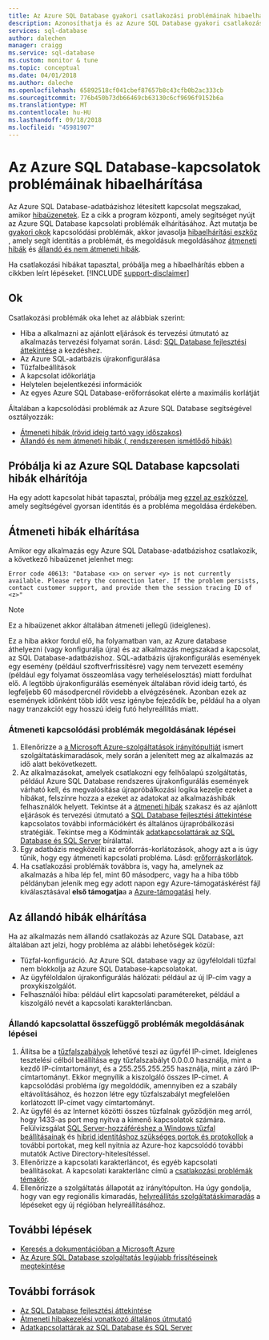 ```yaml
---
title: Az Azure SQL Database gyakori csatlakozási problémáinak hibaelhárítása
description: Azonosíthatja és az Azure SQL Database gyakori csatlakozási hibák megoldásához lépéseket.
services: sql-database
author: dalechen
manager: craigg
ms.service: sql-database
ms.custom: monitor & tune
ms.topic: conceptual
ms.date: 04/01/2018
ms.author: daleche
ms.openlocfilehash: 65892518cf041cbef87657b8c43cfb0b2ac333cb
ms.sourcegitcommit: 776b450b73db66469cb63130c6cf9696f9152b6a
ms.translationtype: MT
ms.contentlocale: hu-HU
ms.lasthandoff: 09/18/2018
ms.locfileid: "45981907"
---
```

# <a name="troubleshoot-connection-issues-to-azure-sql-database"></a>Az Azure SQL Database-kapcsolatok problémáinak hibaelhárítása
Az Azure SQL Database-adatbázishoz létesített kapcsolat megszakad, amikor [hibaüzenetek](sql-database-develop-error-messages.md). Ez a cikk a program központi, amely segítséget nyújt az Azure SQL Database kapcsolati problémák elhárításához. Azt mutatja be [gyakori okok](#cause) kapcsolódási problémák, akkor javasolja [hibaelhárítási eszköz](#try-the-troubleshooter-for-azure-sql-database-connectivity-issues) , amely segít identitás a problémát, és megoldásuk megoldásához [átmeneti hibák](#troubleshoot-transient-errors) és [állandó és nem átmeneti hibák](#troubleshoot-persistent-errors). 

Ha csatlakozási hibákat tapasztal, próbálja meg a hibaelhárítás ebben a cikkben leírt lépéseket.
[!INCLUDE [support-disclaimer](../../includes/support-disclaimer.md)]

## <a name="cause"></a>Ok
Csatlakozási problémák oka lehet az alábbiak szerint:

* Hiba a alkalmazni az ajánlott eljárások és tervezési útmutató az alkalmazás tervezési folyamat során.  Lásd: [SQL Database fejlesztési áttekintése](sql-database-develop-overview.md) a kezdéshez.
* Az Azure SQL-adatbázis újrakonfigurálása
* Tűzfalbeállítások
* A kapcsolat időkorlátja
* Helytelen bejelentkezési információk
* Az egyes Azure SQL Database-erőforrásokat elérte a maximális korlátját

Általában a kapcsolódási problémák az Azure SQL Database segítségével osztályozzák:

* [Átmeneti hibák (rövid ideig tartó vagy időszakos)](#troubleshoot-transient-errors)
* [Állandó és nem átmeneti hibák (, rendszeresen ismétlődő hibák)](#troubleshoot-persistent-errors)

## <a name="try-the-troubleshooter-for-azure-sql-database-connectivity-issues"></a>Próbálja ki az Azure SQL Database kapcsolati hibák elhárítója
Ha egy adott kapcsolat hibát tapasztal, próbálja meg [ezzel az eszközzel](https://support.microsoft.com/help/10085/troubleshooting-connectivity-issues-with-microsoft-azure-sql-database), amely segítségével gyorsan identitás és a probléma megoldása érdekében.

## <a name="troubleshoot-transient-errors"></a>Átmeneti hibák elhárítása

Amikor egy alkalmazás egy Azure SQL Database-adatbázishoz csatlakozik, a következő hibaüzenet jelenhet meg:

```
Error code 40613: "Database <x> on server <y> is not currently available. Please retry the connection later. If the problem persists, contact customer support, and provide them the session tracing ID of <z>"
```

> [!NOTE]
> Ez a hibaüzenet akkor általában átmeneti jellegű (ideiglenes).
> 
> 

Ez a hiba akkor fordul elő, ha folyamatban van, az Azure database áthelyezni (vagy konfigurálja újra) és az alkalmazás megszakad a kapcsolat, az SQL Database-adatbázishoz. SQL-adatbázis újrakonfigurálás események egy esemény (például szoftverfrissítésre) vagy nem tervezett esemény (például egy folyamat összeomlása vagy terheléselosztás) miatt fordulhat elő. A legtöbb újrakonfigurálás események általában rövid ideig tartó, és legfeljebb 60 másodpercnél rövidebb a elvégzésének. Azonban ezek az események időnként több időt vesz igénybe fejeződik be, például ha a olyan nagy tranzakciót egy hosszú ideig futó helyreállítás miatt.

### <a name="steps-to-resolve-transient-connectivity-issues"></a>Átmeneti kapcsolódási problémák megoldásának lépései

1. Ellenőrizze a [a Microsoft Azure-szolgáltatások irányítópultját](https://azure.microsoft.com/status) ismert szolgáltatáskimaradások, mely során a jelenített meg az alkalmazás az idő alatt bekövetkezett.
2. Az alkalmazásokat, amelyek csatlakozni egy felhőalapú szolgáltatás, például Azure SQL Database rendszeres újrakonfigurálás események várható kell, és megvalósítása újrapróbálkozási logika kezelje ezeket a hibákat, felszínre hozza a ezeket az adatokat az alkalmazáshibák felhasználók helyett. Tekintse át a [átmeneti hibák](sql-database-connectivity-issues.md) szakasz és az ajánlott eljárások és tervezési útmutató a [SQL Database fejlesztési áttekintése](sql-database-develop-overview.md) kapcsolatos további információkért és általános újrapróbálkozási stratégiák. Tekintse meg a Kódminták [adatkapcsolattárak az SQL Database és SQL Server](sql-database-libraries.md) bírálattal.
3. Egy adatbázis megközelíti az erőforrás-korlátozások, ahogy azt a is úgy tűnik, hogy egy átmeneti kapcsolati probléma. Lásd: [erőforráskorlátok](sql-database-resource-limits.md).
4. Ha csatlakozási problémák továbbra is, vagy ha, amelynek az alkalmazás a hiba lép fel, mint 60 másodperc, vagy ha a hiba több példányban jelenik meg egy adott napon egy Azure-támogatáskérést fájl kiválasztásával **első támogatja**a a [Azure-támogatási](https://azure.microsoft.com/support/options) hely.

## <a name="troubleshoot-persistent-errors"></a>Az állandó hibák elhárítása
Ha az alkalmazás nem állandó csatlakozás az Azure SQL Database, azt általában azt jelzi, hogy probléma az alábbi lehetőségek közül:

* Tűzfal-konfiguráció. Az Azure SQL database vagy az ügyféloldali tűzfal nem blokkolja az Azure SQL Database-kapcsolatokat.
* Az ügyféloldalon újrakonfigurálás hálózati: például az új IP-cím vagy a proxykiszolgálót.
* Felhasználói hiba: például elírt kapcsolati paramétereket, például a kiszolgáló nevét a kapcsolati karakterláncban.

### <a name="steps-to-resolve-persistent-connectivity-issues"></a>Állandó kapcsolattal összefüggő problémák megoldásának lépései
1. Állítsa be a [tűzfalszabályok](sql-database-configure-firewall-settings.md) lehetővé teszi az ügyfél IP-címet. Ideiglenes tesztelési célból beállítása egy tűzfalszabályt 0.0.0.0 használja, mint a kezdő IP-címtartományt, és a 255.255.255.255 használja, mint a záró IP-címtartományt. Ekkor megnyílik a kiszolgáló összes IP-címet. A kapcsolódási probléma így megoldódik, amennyiben ez a szabály eltávolításához, és hozzon létre egy tűzfalszabályt megfelelően korlátozott IP-címet vagy címtartományt. 
2. Az ügyfél és az Internet közötti összes tűzfalnak győződjön meg arról, hogy 1433-as port meg nyitva a kimenő kapcsolatok számára. Felülvizsgálat [SQL Server-hozzáféréshez a Windows tűzfal beállításainak](https://msdn.microsoft.com/library/cc646023.aspx) és [hibrid identitáshoz szükséges portok és protokollok](https://docs.microsoft.com/azure/active-directory/connect/active-directory-aadconnect-ports) a további portokat, meg kell nyitnia az Azure-hoz kapcsolódó további mutatók Active Directory-hitelesítéssel.
3. Ellenőrizze a kapcsolati karakterláncot, és egyéb kapcsolati beállításokat. A kapcsolati karakterlánc című a [csatlakozási problémák témakör](sql-database-connectivity-issues.md#connections-to-sql-database).
4. Ellenőrizze a szolgáltatás állapotát az irányítópulton. Ha úgy gondolja, hogy van egy regionális kimaradás, [helyreállítás szolgáltatáskimaradás](sql-database-disaster-recovery.md) a lépéseket egy új régióban helyreállításához.

## <a name="next-steps"></a>További lépések
* [Keresés a dokumentációban a Microsoft Azure](http://azure.microsoft.com/search/documentation/)
* [Az Azure SQL Database szolgáltatás legújabb frissítéseinek megtekintése](http://azure.microsoft.com/updates/?service=sql-database)

## <a name="additional-resources"></a>További források
* [Az SQL Database fejlesztési áttekintése](sql-database-develop-overview.md)
* [Átmeneti hibakezelési vonatkozó általános útmutató](../best-practices-retry-general.md)
* [Adatkapcsolattárak az SQL Database és SQL Server](sql-database-libraries.md)

